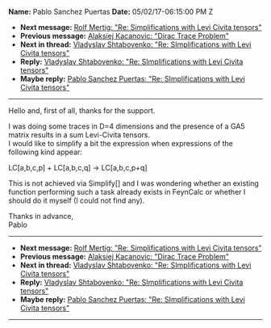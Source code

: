 **Name:** Pablo Sanchez Puertas
**Date:** 05/02/17-06:15:00 PM Z

  - **Next message:** [Rolf Mertig: "Re: Simplifications with Levi
    Civita tensors"](1222.html)
  - **Previous message:** [Alaksiej Kacanovic: "Dirac Trace
    Problem"](1220.html)
  - **Next in thread:** [Vladyslav Shtabovenko: "Re: SImplifications
    with Levi Civita tensors"](1226.html)
  - **Reply:** [Vladyslav Shtabovenko: "Re: SImplifications with Levi
    Civita tensors"](1226.html)
  - **Maybe reply:** [Pablo Sanchez Puertas: "Re: SImplifications with
    Levi Civita tensors"](1230.html)

-----

Hello and, first of all, thanks for the support.  

I was doing some traces in D=4 dimensions and the presence of a GA5
matrix results in a sum Levi-Civita tensors.  
I would like to simplify a bit the expression when expressions of the
following kind appear:  

LC[a,b,c,p] + LC[a,b,c,q] -\> LC[a,b,c,p+q]  

This is not achieved via Simplify[] and I was wondering whether
an existing function performing such a task already exists in FeynCalc
or whether I should do it myself (I could not find any).  

Thanks in advance,  
Pablo  

-----

  - **Next message:** [Rolf Mertig: "Re: Simplifications with Levi
    Civita tensors"](1222.html)
  - **Previous message:** [Alaksiej Kacanovic: "Dirac Trace
    Problem"](1220.html)
  - **Next in thread:** [Vladyslav Shtabovenko: "Re: SImplifications
    with Levi Civita tensors"](1226.html)
  - **Reply:** [Vladyslav Shtabovenko: "Re: SImplifications with Levi
    Civita tensors"](1226.html)
  - **Maybe reply:** [Pablo Sanchez Puertas: "Re: SImplifications with
    Levi Civita tensors"](1230.html)

-----

